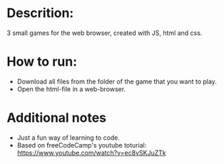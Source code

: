 # Descrition: 

3 small games for the web browser, created with JS, html and css. 

# How to run: 

- Download all files from the folder of the game that you want to play.
- Open the html-file in a web-browser. 

# Additional notes

- Just a fun way of learning to code.
- Based on freeCodeCamp's youtube toturial: https://www.youtube.com/watch?v=ec8vSKJuZTk
